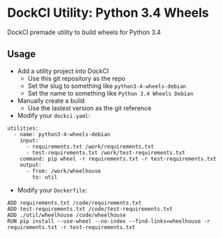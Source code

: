 # DockCI Utility: Python 3.4 Wheels
DockCI premade utility to build wheels for Python 3.4

## Usage
- Add a utility project into DockCI
    - Use this git repository as the repo
    - Set the slug to something like `python3-4-wheels-debian`
    - Set the name to something like `Python 3.4 Wheels Debian`
- Manually create a build
    - Use the lastest version as the git reference
- Modify your `dockci.yaml`:
```
utilities:
  - name: python3-4-wheels-debian
    input:
      - requirements.txt /work/requirements.txt
      - test-requirements.txt /work/test-requirements.txt
    command: pip wheel -r requirements.txt -r test-requirements.txt
    output:
      - from: /work/wheelhouse
        to: util
```
- Modify your `Dockerfile`:
```
ADD requirements.txt /code/requirements.txt
ADD test-requirements.txt /code/test-requirements.txt
ADD ./util/wheelhouse /code/wheelhouse
RUN pip install --use-wheel --no-index --find-links=wheelhouse -r requirements.txt -r test-requirements.txt
```
